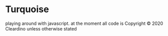 # Turquoise
playing around with javascript.
at the moment all code is Copyright © 2020 Cleardino unless otherwise stated
